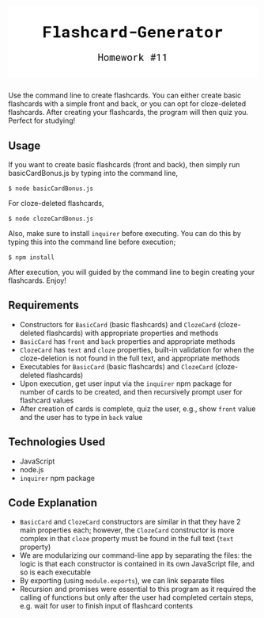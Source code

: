 # ![pageres](media/logo.png)

Use the command line to create flashcards. You can either create basic flashcards with a simple front and back, or you can opt for cloze-deleted flashcards. After creating your flashcards, the program will then quiz you. Perfect for studying!


## Usage

If you want to create basic flashcards (front and back), then simply run basicCardBonus.js by typing into the command line,

```
$ node basicCardBonus.js
```

For cloze-deleted flashcards,

```
$ node clozeCardBonus.js
```

Also, make sure to install `inquirer` before executing. You can do this by typing this into the command line before execution;

```
$ npm install
```

After execution, you will guided by the command line to begin creating your flashcards. Enjoy!

## Requirements

- Constructors for `BasicCard` (basic flashcards) and `ClozeCard` (cloze-deleted flashcards) with appropriate properties and methods
- `BasicCard` has `front` and `back` properties and appropriate methods
- `ClozeCard` has `text` and `cloze` properties, built-in validation for when the cloze-deletion is not found in the full text, and appropriate methods
- Executables for `BasicCard` (basic flashcards) and `ClozeCard` (cloze-deleted flashcards)
- Upon execution, get user input via the `inquirer` npm package for number of cards to be created, and then recursively prompt user for flashcard values
- After creation of cards is complete, quiz the user, e.g., show `front` value and the user has to type in `back` value

## Technologies Used

- JavaScript
- node.js
- `inquirer` npm package

## Code Explanation
- `BasicCard` and `ClozeCard` constructors are similar in that they have 2 main properties each; however, the `ClozeCard` constructor is more complex in that `cloze` property must be found in the full text (`text` property)
- We are modularizing our command-line app by separating the files: the logic is that each constructor is contained in its own JavaScript file, and so is each executable
- By exporting (using `module.exports`), we can link separate files
- Recursion and promises were essential to this program as it required the calling of functions but only after the user had completed certain steps, e.g. wait for user to finish input of flashcard contents